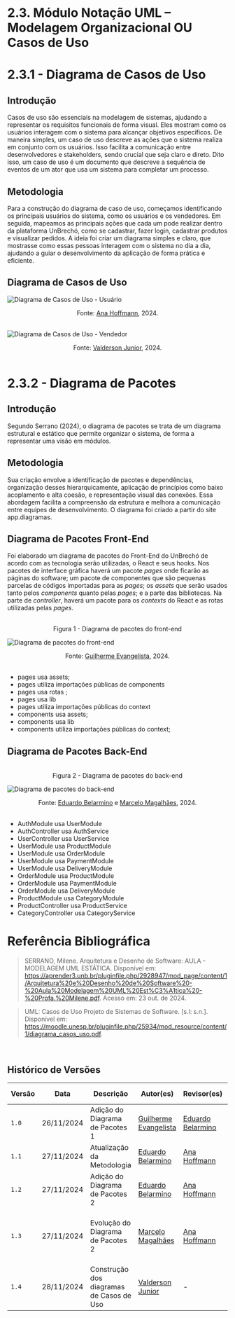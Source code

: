 # 2.3. Módulo Notação UML – Modelagem Organizacional OU Casos de Uso

# 2.3.1 - Diagrama de Casos de Uso

## Introdução
Casos de uso são essenciais na modelagem de sistemas, ajudando a representar os requisitos funcionais de forma visual. Eles mostram como os usuários interagem com o sistema para alcançar objetivos específicos. De maneira simples, um caso de uso descreve as ações que o sistema realiza em conjunto com os usuários. Isso facilita a comunicação entre desenvolvedores e stakeholders, sendo crucial que seja claro e direto. Dito isso, um caso de uso é um documento que descreve a sequência de eventos de um ator que usa um sistema para completar um processo.

## Metodologia
Para a construção do diagrama de caso de uso, começamos identificando os principais usuários do sistema, como os usuários e os vendedores. Em seguida, mapeamos as principais ações que cada um pode realizar dentro da plataforma UnBrechó, como se cadastrar, fazer login, cadastrar produtos e visualizar pedidos. A ideia foi criar um diagrama simples e claro, que mostrasse como essas pessoas interagem com o sistema no dia a dia, ajudando a guiar o desenvolvimento da aplicação de forma prática e eficiente.

## Diagrama de Casos de Uso

![Diagrama de Casos de Uso - Usuário](../Imagens/DiagramaDeCasosDeUsoUsuario.png)


<figcaption align="center">Fonte: 
<a href="https://github.com/AnHoff" target="_blank">Ana Hoffmann</a>, 2024.
</figcaption><br>

![Diagrama de Casos de Uso - Vendedor](../Imagens/DiagramaDeCasosDeUsoVendedor.png)


<figcaption align="center">Fonte:
<a href="https://github.com/valdersonjr" target="_blank">Valderson Junior</a>, 2024.
</figcaption><br>

# 2.3.2 - Diagrama de Pacotes 

## Introdução 

Segundo Serrano (2024), o diagrama de pacotes se trata de um diagrama estrutural e estático que permite organizar o sistema, de forma a representar uma visão em módulos.

## Metodologia 

<!-- O diagrama foi feito pelo integrante Guilherme Evangelista a partir do site app.diagrams que permite criar vários diagramas , incluindo diagramas UML. -->

Sua criação envolve a identificação de pacotes e dependências, organização desses hierarquicamente, aplicação de princípios como baixo acoplamento e alta coesão, e representação visual das conexões. Essa abordagem facilita a compreensão da estrutura e melhora a comunicação entre equipes de desenvolvimento. O diagrama foi criado a partir do site app.diagramas.

## Diagrama de Pacotes Front-End

Foi elaborado um diagrama de pacotes do Front-End do UnBrechó de acordo com as tecnologia serão utilizadas, o React e seus hooks. Nos pacotes de interface gráfica haverá um pacote *pages* onde ficarão as páginas do software; um pacote de componentes que são pequenas parcelas de códigos importadas para as *pages*; os *assets* que serão usados tanto pelos *components* quanto pelas *pages*; e a parte das bibliotecas. Na parte de *controller*, haverá um pacote para os *contexts* do React e as rotas utilizadas pelas *pages*.

<br>

<figcaption align="center">Figura 1 - Diagrama de pacotes do front-end</figcaption>

![Diagrama de pacotes do front-end](../Imagens/DiagramaPacotesFront.png)

<figcaption align="center">
 Fonte: <a href="https://github.com/guinuto" target="_blank">Guilherme Evangelista</a>, 2024.
</figcaption>

<br>

- pages usa assets;
- pages utiliza importações públicas de components
- pages usa rotas ;
- pages usa lib
- pages utiliza importações públicas do context
- components usa assets;
- components usa lib
- components utiliza importações públicas do context;

## Diagrama de Pacotes Back-End

<br>

<figcaption align="center">Figura 2 - Diagrama de pacotes do back-end</figcaption>

![Diagrama de pacotes do back-end](../Imagens/DiagramaPacotesBackV2.png)

<figcaption align="center">
 Fonte: <a href="https://github.com/eduard0803" target="_blank">Eduardo Belarmino</a> e <a href="https://github.com/marrcelo" target="_blank">Marcelo Magalhães</a>, 2024.
</figcaption><br>

- AuthModule usa UserModule
- AuthController usa AuthService
- UserController usa UserService
- UserModule usa ProductModule
- UserModule usa OrderModule
- UserModule usa PaymentModule
- UserModule usa DeliveryModule
- OrderModule usa ProductModule
- OrderModule usa PaymentModule
- OrderModule usa DeliveryModule
- ProductModule usa CategoryModule
- ProductController usa ProductService
- CategoryController usa CategoryService

# Referência Bibliográfica

 > SERRANO, Milene. Arquitetura e Desenho de Software: AULA - MODELAGEM UML ESTÁTICA. Disponível em: <https://aprender3.unb.br/pluginfile.php/2928947/mod_page/content/1/Arquitetura%20e%20Desenho%20de%20Software%20-%20Aula%20Modelagem%20UML%20Est%C3%A1tica%20-%20Profa.%20Milene.pdf>. Acesso em: 23 out. de 2024.

 >UML: Casos de Uso Projeto de Sistemas de Software. [s.l: s.n.]. Disponível em: <https://moodle.unesp.br/pluginfile.php/25934/mod_resource/content/1/diagrama_casos_uso.pdf>.

‌

## Histórico de Versões

| Versão | Data | Descrição | Autor(es) | Revisor(es) | Resultado da Revisão |
| ------ | ---- | --------- | --------- | ----------- | -------------------- |
| `1.0`  | 26/11/2024 | Adição do Diagrama de Pacotes 1 | [Guilherme Evangelista](https://github.com/guinuto) | [Eduardo Belarmino](https://github.com/eduard0803) | Artefato revisado e validado para a entrega |
| `1.1` | 27/11/2024 | Atualização da Metodologia | [Eduardo Belarmino](https://github.com/eduard0803) | [Ana Hoffmann](https://github.com/AnHoff) | Revisão geral |
| `1.2` | 27/11/2024 | Adição do Diagrama de Pacotes 2 | [Eduardo Belarmino](https://github.com/eduard0803) | [Ana Hoffmann](https://github.com/AnHoff) | Revisão geral |
| `1.3` | 27/11/2024 | Evolução do Diagrama de Pacotes 2 | [Marcelo Magalhães](https://github.com/marrcelo) | [Ana Hoffmann](https://github.com/AnHoff) | Correções no texto e padronização de legendas, aprovado para merge |
| `1.4` | 28/11/2024 | Construção dos diagramas de Casos de Uso | [Valderson Junior](https://github.com/valdersonjr) | - | - |